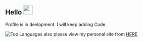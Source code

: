 ## Hello <img src="https://raw.githubusercontent.com/RushilRawat/RushilRawat/master/wave.gif" width="30px">
Profile is in devlopment. I will keep adding Code.
<!--
**RushilRawat/RushilRawat** is a ✨ _special_ ✨ repository because its `README.md` (this file) appears on your GitHub profile.

Here are some ideas to get you started:

- 🔭 I’m currently working on ...
- 🌱 I’m currently learning ...
- 👯 I’m looking to collaborate on ...
- 🤔 I’m looking for help with ...
- 💬 Ask me about ...
- 📫 How to reach me: ...
- 😄 Pronouns: ...
- ⚡ Fun fact: ...
-->
![Top Languages](https://github-readme-stats.vercel.app/api/top-langs/?username=RushilRawat&hide=TeX&layout=compact)
also please view my personal site from [HERE](https://www.youtube.com/watch?v=dQw4w9WgXcQ)

